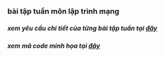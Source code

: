 ### bài tập tuần môn lập trình mạng
##### xem yêu cầu chi tiết của từng bài tập tuần tại [đây](https://github.com/phamhongphuc1999/Lap_trinh_mang/tree/master/requiment)
##### xem mã code minh họa tại [đây](https://github.com/phamhongphuc1999/Lap_trinh_mang/tree/master/ma-minh-hoa)
